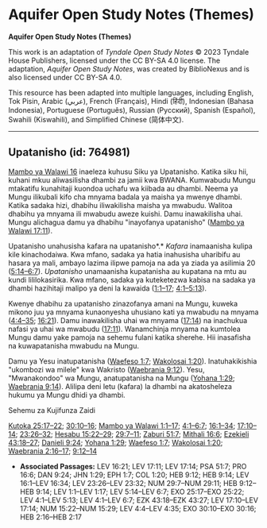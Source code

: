 # Aquifer Open Study Notes (Themes)

**Aquifer Open Study Notes (Themes)**

This work is an adaptation of *Tyndale Open Study Notes* © 2023 Tyndale House Publishers, licensed under the CC BY\-SA 4\.0 license. The adaptation, *Aquifer Open Study Notes*, was created by BiblioNexus and is also licensed under CC BY\-SA 4\.0\.

This resource has been adapted into multiple languages, including English, Tok Pisin, Arabic (عربي), French (Français), Hindi (हिंदी), Indonesian (Bahasa Indonesia), Portuguese (Português), Russian (Русский), Spanish (Español), Swahili (Kiswahili), and Simplified Chinese (简体中文).



--------------------------------

## Upatanisho (id: 764981)

[Mambo ya Walawi 16](https://ref.ly/Lev16:1-Lev16:34) inaeleza kuhusu Siku ya Upatanisho. Katika siku hii, kuhani mkuu aliwasilisha dhambi za jamii kwa BWANA. Kumwabudu Mungu mtakatifu kunahitaji kuondoa uchafu wa kiibada au dhambi. Neema ya Mungu ilikubali kifo cha mnyama badala ya maisha ya mwenye dhambi. Katika sadaka hizi, dhabihu iliwakilisha maisha ya mwabudu. Walitoa dhabihu ya mnyama ili mwabudu aweze kuishi. Damu inawakilisha uhai. Mungu alichagua damu ya dhabihu "inayofanya upatanisho" ([Mambo ya Walawi 17:11](https://ref.ly/Lev17:11)).

Upatanisho unahusisha kafara na upatanisho*.* *Kafara* inamaanisha kulipa kile kinachodaiwa. Kwa mfano, sadaka ya hatia inahusisha uharibifu au hasara ya mali, ambayo lazima ilipwe pamoja na ada ya ziada ya asilimia 20 ([5:14–6:7](https://ref.ly/Lev5:14-Lev6:7)). *Upatanisho* unamaanisha kupatanisha au kupatana na mtu au kundi lililokasirika. Kwa mfano, sadaka ya kuteketezwa kabisa na sadaka ya dhambi hazihitaji malipo ya deni la kawaida ([1:1–17](https://ref.ly/Lev1:1-Lev1:17); [4:1–5:13](https://ref.ly/Lev4:1-Lev5:13)).

Kwenye dhabihu za upatanisho zinazofanya amani na Mungu, kuweka mikono juu ya mnyama kunaonyesha uhusiano kati ya mwabudu na mnyama ([4:4–35](https://ref.ly/Lev4:4-Lev4:35); [16:21](https://ref.ly/Lev16:21)). Damu inawakilisha uhai wa mnyama ([17:14](https://ref.ly/Lev17:14)) na inachukua nafasi ya uhai wa mwabudu ([17:11](https://ref.ly/Lev17:11)). Wanamchinja mnyama na kumtolea Mungu damu yake pamoja na sehemu fulani katika sherehe. Hii inasafisha na kuwapatanisha mwabudu na Mungu.

Damu ya Yesu inatupatanisha ([Waefeso 1:7](https://ref.ly/Eph1:7); [Wakolosai 1:20](https://ref.ly/Col1:20)). Inatuhakikishia "ukombozi wa milele" kwa Wakristo ([Waebrania 9:12](https://ref.ly/Heb9:12)). Yesu, "Mwanakondoo" wa Mungu, anatupatanisha na Mungu ([Yohana 1:29](https://ref.ly/John1:29); [Waebrania 9:14](https://ref.ly/Heb9:14)). Alilipa deni letu (kafara) la dhambi na akatosheleza hukumu ya Mungu dhidi ya dhambi.

Sehemu za Kujifunza Zaidi

[Kutoka 25:17–22](https://ref.ly/Exod25:17-Exod25:22); [30:10–16](https://ref.ly/Exod30:10-Exod30:16); [Mambo ya Walawi 1:1–17](https://ref.ly/Lev1:1-Lev1:17); [4:1–6:7](https://ref.ly/Lev4:1-Lev6:7); [16:1–34](https://ref.ly/Lev16:1-Lev16:34); [17:10–14](https://ref.ly/Lev17:10-Lev17:14); [23:26–32](https://ref.ly/Lev23:26-Lev23:32); [Hesabu 15:22–29](https://ref.ly/Num15:22-Num15:29); [29:7–11](https://ref.ly/Num29:7-Num29:11); [Zaburi 51:7](https://ref.ly/Ps51:7); [Mithali 16:6](https://ref.ly/Prov16:6); [Ezekieli 43:18–27](https://ref.ly/Ezek43:18-Ezek43:27); [Danieli 9:24](https://ref.ly/Dan9:24); [Yohana 1:29](https://ref.ly/John1:29); [Waefeso 1:7](https://ref.ly/Eph1:7); [Wakolosai 1:20](https://ref.ly/Col1:20); [Waebrania 2:16–17](https://ref.ly/Heb2:16-Heb2:17); [9:12–14](https://ref.ly/Heb9:12-Heb9:14)

* **Associated Passages:** LEV 16:21; LEV 17:11; LEV 17:14; PSA 51:7; PRO 16:6; DAN 9:24; JHN 1:29; EPH 1:7; COL 1:20; HEB 9:12; HEB 9:14; LEV 16:1–LEV 16:34; LEV 23:26–LEV 23:32; NUM 29:7–NUM 29:11; HEB 9:12–HEB 9:14; LEV 1:1–LEV 1:17; LEV 5:14–LEV 6:7; EXO 25:17–EXO 25:22; LEV 4:1–LEV 5:13; LEV 4:1–LEV 6:7; EZK 43:18–EZK 43:27; LEV 17:10–LEV 17:14; NUM 15:22–NUM 15:29; LEV 4:4–LEV 4:35; EXO 30:10–EXO 30:16; HEB 2:16–HEB 2:17

